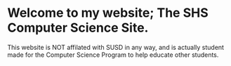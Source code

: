 # Welcome to my website; **The SHS Computer Science Site**.

This website is NOT affilated with SUSD in any way, and is actually student made for the Computer Science Program to help educate other students.
